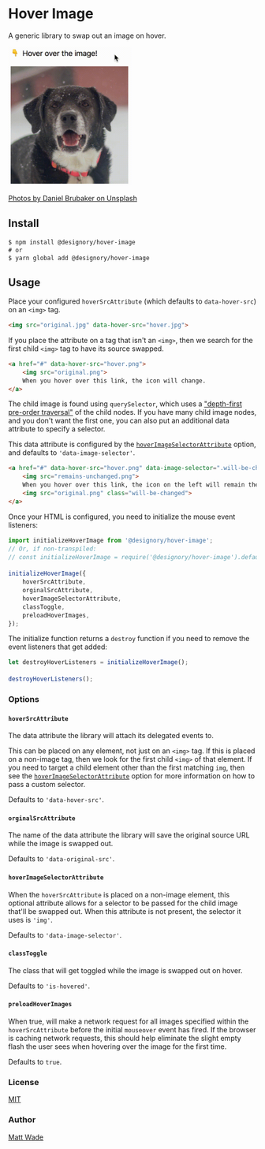 # Hover Image

A generic library to swap out an image on hover.

<img src="https://raw.githubusercontent.com/Designory/hover-image/master/docs/dog.gif" width="250">

[Photos by Daniel Brubaker on Unsplash](https://unsplash.com/@dpmb87?utm_medium=referral)

## Install

```
$ npm install @designory/hover-image
# or
$ yarn global add @designory/hover-image
```

## Usage

Place your configured `hoverSrcAttribute` (which defaults to `data-hover-src`)
on an `<img>` tag.

```html
<img src="original.jpg" data-hover-src="hover.jpg">
```

If you place the attribute on a tag that isn't an `<img>`, then we search for the first child `<img>` tag to have its source swapped.

```html
<a href="#" data-hover-src="hover.png">
    <img src="original.png">
    When you hover over this link, the icon will change.
</a>
```

The child image is found using `querySelector`, which uses a ["depth-first pre-order traversal"](https://developer.mozilla.org/en-US/docs/Web/API/Document/querySelector) of the child nodes. If you have many child image nodes, and you don't want the first one, you can also put an additional data attribute to specify a selector.

This data attribute is configured by the [`hoverImageSelectorAttribute`](#hoverimageselectorattribute) option, and defaults to `'data-image-selector'`.

```html
<a href="#" data-hover-src="hover.png" data-image-selector=".will-be-changed">
    <img src="remains-unchanged.png">
    When you hover over this link, the icon on the left will remain the same, the icon to the <em>right</em> instead will change.
    <img src="original.png" class="will-be-changed">
</a>
```

Once your HTML is configured, you need to initialize the mouse event listeners:

```javascript
import initializeHoverImage from '@designory/hover-image';
// Or, if non-transpiled:
// const initializeHoverImage = require('@designory/hover-image').default;

initializeHoverImage({
    hoverSrcAttribute,
    orginalSrcAttribute,
    hoverImageSelectorAttribute,
    classToggle,
    preloadHoverImages,
});
```

The initialize function returns a `destroy` function if you need to remove
the event listeners that get added:

```javascript
let destroyHoverListeners = initializeHoverImage();

destroyHoverListeners();
```

### Options

#### `hoverSrcAttribute`

The data attribute the library will attach its delegated events to.

This can be placed on any element, not just on an `<img>` tag. If this is placed on a non-image tag, then we look for the first child `<img>` of that element. If you need to target a child element other than the first matching `img`, then see the [`hoverImageSelectorAttribute`](#hoverimageselectorattribute) option for more information on how to pass a custom selector.

Defaults to `'data-hover-src'`.

#### `orginalSrcAttribute`

The name of the data attribute the library will save the original source URL while the image is swapped out.

Defaults to `'data-original-src'`.

#### `hoverImageSelectorAttribute`

When the `hoverSrcAttribute` is placed on a non-image element, this optional attribute allows for a selector to be passed for the child image that'll be swapped out. When this attribute is not present, the selector it uses is `'img'`.

Defaults to `'data-image-selector'`.

#### `classToggle`

The class that will get toggled while the image is swapped out on hover.

Defaults to `'is-hovered'`.

#### `preloadHoverImages`

When true, will make a network request for all images specified within the `hoverSrcAttribute` before the initial `mouseover` event has fired. If the browser is caching network requests, this should help eliminate the slight empty flash the user sees when hovering over the image for the first time.

Defaults to `true`.

### License

[MIT](./LICENSE)

### Author

[Matt Wade](https://github.com/romellem/)
